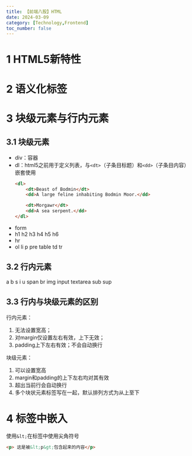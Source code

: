 ```yaml
---
title: 【前端八股】HTML
date: 2024-03-09
category: [Technology,Frontend]
toc_number: false
---
```


# 1 HTML5新特性

# 2 语义化标签

# 3 块级元素与行内元素

## 3.1 块级元素
- div：容器
- dl：html5之前用于定义列表，与`<dt>`（子条目标题）和`<dd>`（子条目内容）嵌套使用
    ```html
    <dl>
        <dt>Beast of Bodmin</dt>
        <dd>A large feline inhabiting Bodmin Moor.</dd>

        <dt>Morgawr</dt>
        <dd>A sea serpent.</dd>
    </dl>
    ```
- form 
- h1 h2 h3 h4 h5 h6 
- hr 
- ol li p pre table td tr

## 3.2 行内元素

a b s i u span br img input textarea sub sup

## 3.3 行内与块级元素的区别

行内元素：
1. 无法设置宽高；
2. 对margin仅设置左右有效，上下无效；
3. padding上下左右有效；不会自动换行

块级元素：
1. 可以设置宽高
2. margin和padding的上下左右均对其有效
3. 超出当前行会自动换行
4. 多个块状元素标签写在一起，默认排列方式为从上至下

# 4 标签中嵌入
使用`&lt;`在标签中使用尖角符号
```html
<p> 这是被&lt;p&gt;包含起来的内容</p>
```